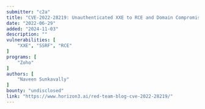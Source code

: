 ```yaml
---
submitter: "c2a"
title: "CVE-2022-28219: Unauthenticated XXE to RCE and Domain Compromise in ManageEngine ADAudit Plus"
date: "2022-06-29"
added: "2024-11-03"
description: ""
vulnerabilities: [
    "XXE", "SSRF", "RCE"
]
programs: [
    "Zoho"
]
authors: [
    "Naveen Sunkavally"
]
bounty: "undisclosed"
link: "https://www.horizon3.ai/red-team-blog-cve-2022-28219/"
---
```




